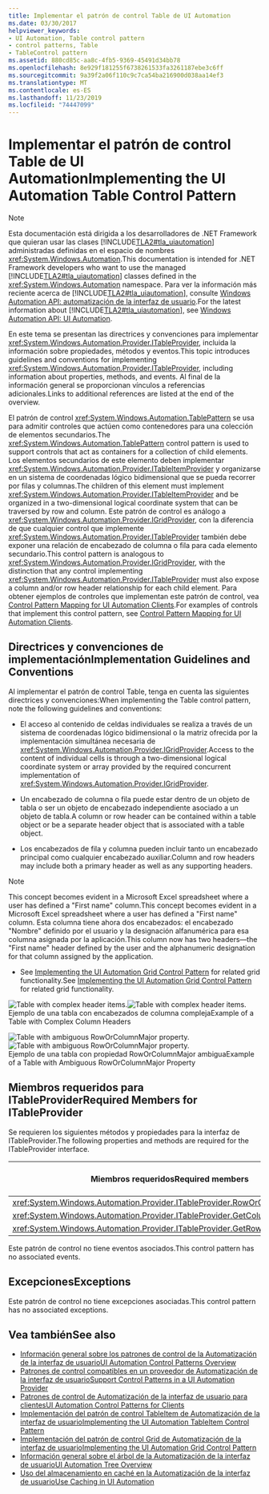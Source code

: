 ```yaml
---
title: Implementar el patrón de control Table de UI Automation
ms.date: 03/30/2017
helpviewer_keywords:
- UI Automation, Table control pattern
- control patterns, Table
- TableControl pattern
ms.assetid: 880cd85c-aa8c-4fb5-9369-45491d34bb78
ms.openlocfilehash: 8e929f181255f6738261533fa3261187ebe3c6ff
ms.sourcegitcommit: 9a39f2a06f110c9c7ca54ba216900d038aa14ef3
ms.translationtype: MT
ms.contentlocale: es-ES
ms.lasthandoff: 11/23/2019
ms.locfileid: "74447099"
---
```

# <a name="implementing-the-ui-automation-table-control-pattern"></a><span data-ttu-id="96145-102">Implementar el patrón de control Table de UI Automation</span><span class="sxs-lookup"><span data-stu-id="96145-102">Implementing the UI Automation Table Control Pattern</span></span>
> [!NOTE]
> <span data-ttu-id="96145-103">Esta documentación está dirigida a los desarrolladores de .NET Framework que quieran usar las clases [!INCLUDE[TLA2#tla_uiautomation](../../../includes/tla2sharptla-uiautomation-md.md)] administradas definidas en el espacio de nombres <xref:System.Windows.Automation>.</span><span class="sxs-lookup"><span data-stu-id="96145-103">This documentation is intended for .NET Framework developers who want to use the managed [!INCLUDE[TLA2#tla_uiautomation](../../../includes/tla2sharptla-uiautomation-md.md)] classes defined in the <xref:System.Windows.Automation> namespace.</span></span> <span data-ttu-id="96145-104">Para ver la información más reciente acerca de [!INCLUDE[TLA2#tla_uiautomation](../../../includes/tla2sharptla-uiautomation-md.md)], consulte [Windows Automation API: automatización de la interfaz de usuario](/windows/win32/winauto/entry-uiauto-win32).</span><span class="sxs-lookup"><span data-stu-id="96145-104">For the latest information about [!INCLUDE[TLA2#tla_uiautomation](../../../includes/tla2sharptla-uiautomation-md.md)], see [Windows Automation API: UI Automation](/windows/win32/winauto/entry-uiauto-win32).</span></span>  
  
 <span data-ttu-id="96145-105">En este tema se presentan las directrices y convenciones para implementar <xref:System.Windows.Automation.Provider.ITableProvider>, incluida la información sobre propiedades, métodos y eventos.</span><span class="sxs-lookup"><span data-stu-id="96145-105">This topic introduces guidelines and conventions for implementing <xref:System.Windows.Automation.Provider.ITableProvider>, including information about properties, methods, and events.</span></span> <span data-ttu-id="96145-106">Al final de la información general se proporcionan vínculos a referencias adicionales.</span><span class="sxs-lookup"><span data-stu-id="96145-106">Links to additional references are listed at the end of the overview.</span></span>  
  
 <span data-ttu-id="96145-107">El patrón de control <xref:System.Windows.Automation.TablePattern> se usa para admitir controles que actúen como contenedores para una colección de elementos secundarios.</span><span class="sxs-lookup"><span data-stu-id="96145-107">The <xref:System.Windows.Automation.TablePattern> control pattern is used to support controls that act as containers for a collection of child elements.</span></span> <span data-ttu-id="96145-108">Los elementos secundarios de este elemento deben implementar <xref:System.Windows.Automation.Provider.ITableItemProvider> y organizarse en un sistema de coordenadas lógico bidimensional que se pueda recorrer por filas y columnas.</span><span class="sxs-lookup"><span data-stu-id="96145-108">The children of this element must implement <xref:System.Windows.Automation.Provider.ITableItemProvider> and be organized in a two-dimensional logical coordinate system that can be traversed by row and column.</span></span> <span data-ttu-id="96145-109">Este patrón de control es análogo a <xref:System.Windows.Automation.Provider.IGridProvider>, con la diferencia de que cualquier control que implemente <xref:System.Windows.Automation.Provider.ITableProvider> también debe exponer una relación de encabezado de columna o fila para cada elemento secundario.</span><span class="sxs-lookup"><span data-stu-id="96145-109">This control pattern is analogous to <xref:System.Windows.Automation.Provider.IGridProvider>, with the distinction that any control implementing <xref:System.Windows.Automation.Provider.ITableProvider> must also expose a column and/or row header relationship for each child element.</span></span> <span data-ttu-id="96145-110">Para obtener ejemplos de controles que implementan este patrón de control, vea [Control Pattern Mapping for UI Automation Clients](control-pattern-mapping-for-ui-automation-clients.md).</span><span class="sxs-lookup"><span data-stu-id="96145-110">For examples of controls that implement this control pattern, see [Control Pattern Mapping for UI Automation Clients](control-pattern-mapping-for-ui-automation-clients.md).</span></span>  
  
<a name="Implementation_Guidelines_and_Conventions"></a>   
## <a name="implementation-guidelines-and-conventions"></a><span data-ttu-id="96145-111">Directrices y convenciones de implementación</span><span class="sxs-lookup"><span data-stu-id="96145-111">Implementation Guidelines and Conventions</span></span>  
 <span data-ttu-id="96145-112">Al implementar el patrón de control Table, tenga en cuenta las siguientes directrices y convenciones:</span><span class="sxs-lookup"><span data-stu-id="96145-112">When implementing the Table control pattern, note the following guidelines and conventions:</span></span>  
  
- <span data-ttu-id="96145-113">El acceso al contenido de celdas individuales se realiza a través de un sistema de coordenadas lógico bidimensional o la matriz ofrecida por la implementación simultánea necesaria de <xref:System.Windows.Automation.Provider.IGridProvider>.</span><span class="sxs-lookup"><span data-stu-id="96145-113">Access to the content of individual cells is through a two-dimensional logical coordinate system or array provided by the required concurrent implementation of <xref:System.Windows.Automation.Provider.IGridProvider>.</span></span>  
  
- <span data-ttu-id="96145-114">Un encabezado de columna o fila puede estar dentro de un objeto de tabla o ser un objeto de encabezado independiente asociado a un objeto de tabla.</span><span class="sxs-lookup"><span data-stu-id="96145-114">A column or row header can be contained within a table object or be a separate header object that is associated with a table object.</span></span>  
  
- <span data-ttu-id="96145-115">Los encabezados de fila y columna pueden incluir tanto un encabezado principal como cualquier encabezado auxiliar.</span><span class="sxs-lookup"><span data-stu-id="96145-115">Column and row headers may include both a primary header as well as any supporting headers.</span></span>  
  
> [!NOTE]
> <span data-ttu-id="96145-116">This concept becomes evident in a Microsoft Excel spreadsheet where a user has defined a "First name" column.</span><span class="sxs-lookup"><span data-stu-id="96145-116">This concept becomes evident in a Microsoft Excel spreadsheet where a user has defined a "First name" column.</span></span> <span data-ttu-id="96145-117">Esta columna tiene ahora dos encabezados: el encabezado "Nombre" definido por el usuario y la designación alfanumérica para esa columna asignada por la aplicación.</span><span class="sxs-lookup"><span data-stu-id="96145-117">This column now has two headers—the "First name" header defined by the user and the alphanumeric designation for that column assigned by the application.</span></span>  
  
- <span data-ttu-id="96145-118">See [Implementing the UI Automation Grid Control Pattern](implementing-the-ui-automation-grid-control-pattern.md) for related grid functionality.</span><span class="sxs-lookup"><span data-stu-id="96145-118">See [Implementing the UI Automation Grid Control Pattern](implementing-the-ui-automation-grid-control-pattern.md) for related grid functionality.</span></span>  
  
 <span data-ttu-id="96145-119">![Table with complex header items.](./media/uia-tablepattern-complex-column-headers.PNG "UIA_TablePattern_Complex_Column_Headers")</span><span class="sxs-lookup"><span data-stu-id="96145-119">![Table with complex header items.](./media/uia-tablepattern-complex-column-headers.PNG "UIA_TablePattern_Complex_Column_Headers")</span></span>  
<span data-ttu-id="96145-120">Ejemplo de una tabla con encabezados de columna compleja</span><span class="sxs-lookup"><span data-stu-id="96145-120">Example of a Table with Complex Column Headers</span></span>  
  
 <span data-ttu-id="96145-121">![Table with ambiguous RowOrColumnMajor property.](./media/uia-tablepattern-roworcolumnmajorproperty.PNG "UIA_TablePattern_RowOrColumnMajorProperty")</span><span class="sxs-lookup"><span data-stu-id="96145-121">![Table with ambiguous RowOrColumnMajor property.](./media/uia-tablepattern-roworcolumnmajorproperty.PNG "UIA_TablePattern_RowOrColumnMajorProperty")</span></span>  
<span data-ttu-id="96145-122">Ejemplo de una tabla con propiedad RowOrColumnMajor ambigua</span><span class="sxs-lookup"><span data-stu-id="96145-122">Example of a Table with Ambiguous RowOrColumnMajor Property</span></span>  
  
<a name="Required_Members_for_ITableProvider"></a>   
## <a name="required-members-for-itableprovider"></a><span data-ttu-id="96145-123">Miembros requeridos para ITableProvider</span><span class="sxs-lookup"><span data-stu-id="96145-123">Required Members for ITableProvider</span></span>  
 <span data-ttu-id="96145-124">Se requieren los siguientes métodos y propiedades para la interfaz de ITableProvider.</span><span class="sxs-lookup"><span data-stu-id="96145-124">The following properties and methods are required for the ITableProvider interface.</span></span>  
  
|<span data-ttu-id="96145-125">Miembros requeridos</span><span class="sxs-lookup"><span data-stu-id="96145-125">Required members</span></span>|<span data-ttu-id="96145-126">Tipo de miembro</span><span class="sxs-lookup"><span data-stu-id="96145-126">Member type</span></span>|<span data-ttu-id="96145-127">Notas</span><span class="sxs-lookup"><span data-stu-id="96145-127">Notes</span></span>|  
|----------------------|-----------------|-----------|  
|<xref:System.Windows.Automation.Provider.ITableProvider.RowOrColumnMajor%2A>|<span data-ttu-id="96145-128">Propiedad.</span><span class="sxs-lookup"><span data-stu-id="96145-128">Property</span></span>|<span data-ttu-id="96145-129">Ninguno</span><span class="sxs-lookup"><span data-stu-id="96145-129">None</span></span>|  
|<xref:System.Windows.Automation.Provider.ITableProvider.GetColumnHeaders%2A>|<span data-ttu-id="96145-130">Método</span><span class="sxs-lookup"><span data-stu-id="96145-130">Method</span></span>|<span data-ttu-id="96145-131">Ninguno</span><span class="sxs-lookup"><span data-stu-id="96145-131">None</span></span>|  
|<xref:System.Windows.Automation.Provider.ITableProvider.GetRowHeaders%2A>|<span data-ttu-id="96145-132">Método</span><span class="sxs-lookup"><span data-stu-id="96145-132">Method</span></span>|<span data-ttu-id="96145-133">Ninguno</span><span class="sxs-lookup"><span data-stu-id="96145-133">None</span></span>|  
  
 <span data-ttu-id="96145-134">Este patrón de control no tiene eventos asociados.</span><span class="sxs-lookup"><span data-stu-id="96145-134">This control pattern has no associated events.</span></span>  
  
<a name="Exceptions"></a>   
## <a name="exceptions"></a><span data-ttu-id="96145-135">Excepciones</span><span class="sxs-lookup"><span data-stu-id="96145-135">Exceptions</span></span>  
 <span data-ttu-id="96145-136">Este patrón de control no tiene excepciones asociadas.</span><span class="sxs-lookup"><span data-stu-id="96145-136">This control pattern has no associated exceptions.</span></span>  
  
## <a name="see-also"></a><span data-ttu-id="96145-137">Vea también</span><span class="sxs-lookup"><span data-stu-id="96145-137">See also</span></span>

- [<span data-ttu-id="96145-138">Información general sobre los patrones de control de la Automatización de la interfaz de usuario</span><span class="sxs-lookup"><span data-stu-id="96145-138">UI Automation Control Patterns Overview</span></span>](ui-automation-control-patterns-overview.md)
- [<span data-ttu-id="96145-139">Patrones de control compatibles en un proveedor de Automatización de la interfaz de usuario</span><span class="sxs-lookup"><span data-stu-id="96145-139">Support Control Patterns in a UI Automation Provider</span></span>](support-control-patterns-in-a-ui-automation-provider.md)
- [<span data-ttu-id="96145-140">Patrones de control de Automatización de la interfaz de usuario para clientes</span><span class="sxs-lookup"><span data-stu-id="96145-140">UI Automation Control Patterns for Clients</span></span>](ui-automation-control-patterns-for-clients.md)
- [<span data-ttu-id="96145-141">Implementación del patrón de control TableItem de Automatización de la interfaz de usuario</span><span class="sxs-lookup"><span data-stu-id="96145-141">Implementing the UI Automation TableItem Control Pattern</span></span>](implementing-the-ui-automation-tableitem-control-pattern.md)
- [<span data-ttu-id="96145-142">Implementación del patrón de control Grid de Automatización de la interfaz de usuario</span><span class="sxs-lookup"><span data-stu-id="96145-142">Implementing the UI Automation Grid Control Pattern</span></span>](implementing-the-ui-automation-grid-control-pattern.md)
- [<span data-ttu-id="96145-143">Información general sobre el árbol de la Automatización de la interfaz de usuario</span><span class="sxs-lookup"><span data-stu-id="96145-143">UI Automation Tree Overview</span></span>](ui-automation-tree-overview.md)
- [<span data-ttu-id="96145-144">Uso del almacenamiento en caché en la Automatización de la interfaz de usuario</span><span class="sxs-lookup"><span data-stu-id="96145-144">Use Caching in UI Automation</span></span>](use-caching-in-ui-automation.md)
